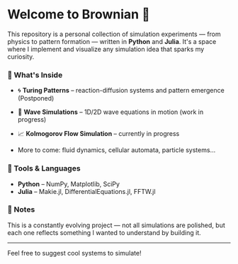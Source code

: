 # Welcome to Brownian 🧪

This repository is a personal collection of simulation experiments — from physics to pattern formation — written in **Python** and **Julia**. It's a space where I implement and visualize any simulation idea that sparks my curiosity.

### 🔬 What's Inside
- 🌀 **Turing Patterns** – reaction-diffusion systems and pattern emergence (Postponed)
- 🌊 **Wave Simulations** – 1D/2D wave equations in motion (work in progress)
- 📈 **Kolmogorov Flow Simulation** – currently in progress 

- More to come: fluid dynamics, cellular automata, particle systems...

### 🧰 Tools & Languages
- **Python** – NumPy, Matplotlib, SciPy  
- **Julia** – Makie.jl, DifferentialEquations.jl, FFTW.jl

### 🚧 Notes
This is a constantly evolving project — not all simulations are polished, but each one reflects something I wanted to understand by building it.

---

Feel free to suggest cool systems to simulate!
